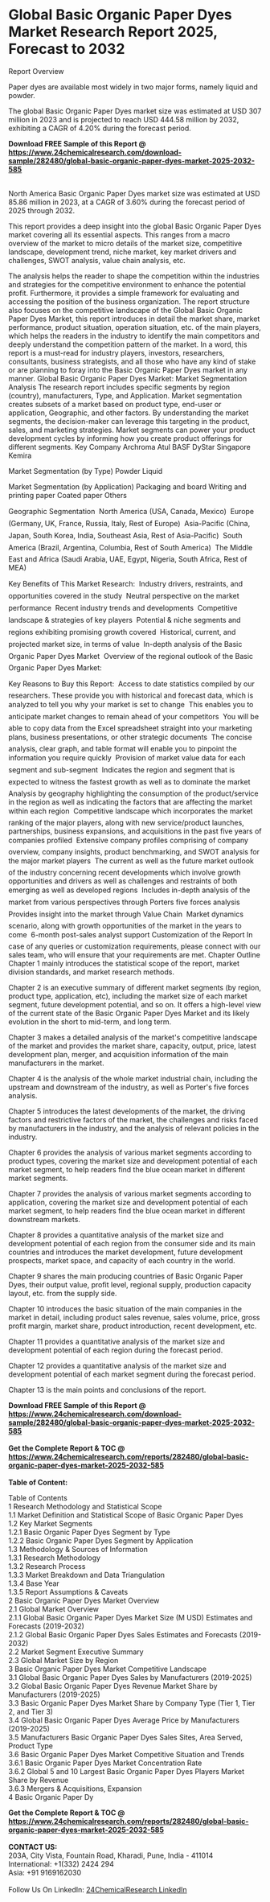 <h1>Global Basic Organic Paper Dyes Market Research Report 2025, Forecast to 2032</h1><p>Report Overview</p><p>
Paper dyes are available most widely in two major forms, namely liquid and powder.</p><p>
The global Basic Organic Paper Dyes market size was estimated at USD 307 million in 2023 and is projected to reach USD 444.58 million by 2032, exhibiting a CAGR of 4.20% during the forecast period.</p><div><b>Download FREE Sample of this Report @ 
            <a href="https://www.24chemicalresearch.com/download-sample/282480/global-basic-organic-paper-dyes-market-2025-2032-585">
            https://www.24chemicalresearch.com/download-sample/282480/global-basic-organic-paper-dyes-market-2025-2032-585</a></b></div><br><p>
North America Basic Organic Paper Dyes market size was estimated at USD 85.86 million in 2023, at a CAGR of 3.60% during the forecast period of 2025 through 2032.</p><p>
This report provides a deep insight into the global Basic Organic Paper Dyes market covering all its essential aspects. This ranges from a macro overview of the market to micro details of the market size, competitive landscape, development trend, niche market, key market drivers and challenges, SWOT analysis, value chain analysis, etc.</p><p>
The analysis helps the reader to shape the competition within the industries and strategies for the competitive environment to enhance the potential profit. Furthermore, it provides a simple framework for evaluating and accessing the position of the business organization. The report structure also focuses on the competitive landscape of the Global Basic Organic Paper Dyes Market, this report introduces in detail the market share, market performance, product situation, operation situation, etc. of the main players, which helps the readers in the industry to identify the main competitors and deeply understand the competition pattern of the market.
In a word, this report is a must-read for industry players, investors, researchers, consultants, business strategists, and all those who have any kind of stake or are planning to foray into the Basic Organic Paper Dyes market in any manner.
Global Basic Organic Paper Dyes Market: Market Segmentation Analysis
The research report includes specific segments by region (country), manufacturers, Type, and Application. Market segmentation creates subsets of a market based on product type, end-user or application, Geographic, and other factors. By understanding the market segments, the decision-maker can leverage this targeting in the product, sales, and marketing strategies. Market segments can power your product development cycles by informing how you create product offerings for different segments.
Key Company
Archroma
Atul
BASF
DyStar Singapore
Kemira</p><p>
Market Segmentation (by Type)
Powder
Liquid</p><p>
Market Segmentation (by Application)
Packaging and board
Writing and printing paper
Coated paper
Others</p><p>
Geographic Segmentation
 North America (USA, Canada, Mexico)
 Europe (Germany, UK, France, Russia, Italy, Rest of Europe)
 Asia-Pacific (China, Japan, South Korea, India, Southeast Asia, Rest of Asia-Pacific)
 South America (Brazil, Argentina, Columbia, Rest of South America)
 The Middle East and Africa (Saudi Arabia, UAE, Egypt, Nigeria, South Africa, Rest of MEA)</p><p>
Key Benefits of This Market Research:
 Industry drivers, restraints, and opportunities covered in the study
 Neutral perspective on the market performance
 Recent industry trends and developments
 Competitive landscape &amp; strategies of key players
 Potential &amp; niche segments and regions exhibiting promising growth covered
 Historical, current, and projected market size, in terms of value
 In-depth analysis of the Basic Organic Paper Dyes Market
 Overview of the regional outlook of the Basic Organic Paper Dyes Market:</p><p>
Key Reasons to Buy this Report:
 Access to date statistics compiled by our researchers. These provide you with historical and forecast data, which is analyzed to tell you why your market is set to change
 This enables you to anticipate market changes to remain ahead of your competitors
 You will be able to copy data from the Excel spreadsheet straight into your marketing plans, business presentations, or other strategic documents
 The concise analysis, clear graph, and table format will enable you to pinpoint the information you require quickly
 Provision of market value data for each segment and sub-segment
 Indicates the region and segment that is expected to witness the fastest growth as well as to dominate the market
 Analysis by geography highlighting the consumption of the product/service in the region as well as indicating the factors that are affecting the market within each region
 Competitive landscape which incorporates the market ranking of the major players, along with new service/product launches, partnerships, business expansions, and acquisitions in the past five years of companies profiled
 Extensive company profiles comprising of company overview, company insights, product benchmarking, and SWOT analysis for the major market players
 The current as well as the future market outlook of the industry concerning recent developments which involve growth opportunities and drivers as well as challenges and restraints of both emerging as well as developed regions
 Includes in-depth analysis of the market from various perspectives through Porters five forces analysis
 Provides insight into the market through Value Chain
 Market dynamics scenario, along with growth opportunities of the market in the years to come
 6-month post-sales analyst support
Customization of the Report
In case of any queries or customization requirements, please connect with our sales team, who will ensure that your requirements are met.
Chapter Outline
Chapter 1 mainly introduces the statistical scope of the report, market division standards, and market research methods.</p><p>
Chapter 2 is an executive summary of different market segments (by region, product type, application, etc), including the market size of each market segment, future development potential, and so on. It offers a high-level view of the current state of the Basic Organic Paper Dyes Market and its likely evolution in the short to mid-term, and long term.</p><p>
Chapter 3 makes a detailed analysis of the market's competitive landscape of the market and provides the market share, capacity, output, price, latest development plan, merger, and acquisition information of the main manufacturers in the market.</p><p>
Chapter 4 is the analysis of the whole market industrial chain, including the upstream and downstream of the industry, as well as Porter's five forces analysis.</p><p>
Chapter 5 introduces the latest developments of the market, the driving factors and restrictive factors of the market, the challenges and risks faced by manufacturers in the industry, and the analysis of relevant policies in the industry.</p><p>
Chapter 6 provides the analysis of various market segments according to product types, covering the market size and development potential of each market segment, to help readers find the blue ocean market in different market segments.</p><p>
Chapter 7 provides the analysis of various market segments according to application, covering the market size and development potential of each market segment, to help readers find the blue ocean market in different downstream markets.</p><p>
Chapter 8 provides a quantitative analysis of the market size and development potential of each region from the consumer side and its main countries and introduces the market development, future development prospects, market space, and capacity of each country in the world.</p><p>
Chapter 9 shares the main producing countries of Basic Organic Paper Dyes, their output value, profit level, regional supply, production capacity layout, etc. from the supply side.</p><p>
Chapter 10 introduces the basic situation of the main companies in the market in detail, including product sales revenue, sales volume, price, gross profit margin, market share, product introduction, recent development, etc.</p><p>
Chapter 11 provides a quantitative analysis of the market size and development potential of each region during the forecast period.</p><p>
Chapter 12 provides a quantitative analysis of the market size and development potential of each market segment during the forecast period.</p><p>
Chapter 13 is the main points and conclusions of the report.</p><p>
</p><div><b>Download FREE Sample of this Report @ 
            <a href="https://www.24chemicalresearch.com/download-sample/282480/global-basic-organic-paper-dyes-market-2025-2032-585">
            https://www.24chemicalresearch.com/download-sample/282480/global-basic-organic-paper-dyes-market-2025-2032-585</a></b></div><br><div><b>Get the Complete Report & TOC @ 
            <a href="https://www.24chemicalresearch.com/reports/282480/global-basic-organic-paper-dyes-market-2025-2032-585">
            https://www.24chemicalresearch.com/reports/282480/global-basic-organic-paper-dyes-market-2025-2032-585</a></b></div><br>
            <b>Table of Content:</b><p>Table of Contents<br />
1 Research Methodology and Statistical Scope<br />
1.1 Market Definition and Statistical Scope of Basic Organic Paper Dyes<br />
1.2 Key Market Segments<br />
1.2.1 Basic Organic Paper Dyes Segment by Type<br />
1.2.2 Basic Organic Paper Dyes Segment by Application<br />
1.3 Methodology & Sources of Information<br />
1.3.1 Research Methodology<br />
1.3.2 Research Process<br />
1.3.3 Market Breakdown and Data Triangulation<br />
1.3.4 Base Year<br />
1.3.5 Report Assumptions & Caveats<br />
2 Basic Organic Paper Dyes Market Overview<br />
2.1 Global Market Overview<br />
2.1.1 Global Basic Organic Paper Dyes Market Size (M USD) Estimates and Forecasts (2019-2032)<br />
2.1.2 Global Basic Organic Paper Dyes Sales Estimates and Forecasts (2019-2032)<br />
2.2 Market Segment Executive Summary<br />
2.3 Global Market Size by Region<br />
3 Basic Organic Paper Dyes Market Competitive Landscape<br />
3.1 Global Basic Organic Paper Dyes Sales by Manufacturers (2019-2025)<br />
3.2 Global Basic Organic Paper Dyes Revenue Market Share by Manufacturers (2019-2025)<br />
3.3 Basic Organic Paper Dyes Market Share by Company Type (Tier 1, Tier 2, and Tier 3)<br />
3.4 Global Basic Organic Paper Dyes Average Price by Manufacturers (2019-2025)<br />
3.5 Manufacturers Basic Organic Paper Dyes Sales Sites, Area Served, Product Type<br />
3.6 Basic Organic Paper Dyes Market Competitive Situation and Trends<br />
3.6.1 Basic Organic Paper Dyes Market Concentration Rate<br />
3.6.2 Global 5 and 10 Largest Basic Organic Paper Dyes Players Market Share by Revenue<br />
3.6.3 Mergers & Acquisitions, Expansion<br />
4 Basic Organic Paper Dy</p><div><b>Get the Complete Report & TOC @ 
            <a href="https://www.24chemicalresearch.com/reports/282480/global-basic-organic-paper-dyes-market-2025-2032-585">
            https://www.24chemicalresearch.com/reports/282480/global-basic-organic-paper-dyes-market-2025-2032-585</a></b></div><br><b>CONTACT US:</b><br>
            203A, City Vista, Fountain Road, Kharadi, Pune, India - 411014<br>
            International: +1(332) 2424 294<br>
            Asia: +91 9169162030 <br><br>
            Follow Us On LinkedIn: <a href="https://www.linkedin.com/company/24chemicalresearch/">24ChemicalResearch LinkedIn</a>